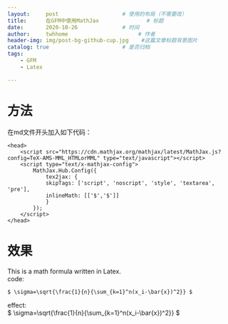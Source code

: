 ```yaml
---
layout:     post                    # 使用的布局（不需要改）
title:      在GFM中使用MathJax               # 标题 
date:       2020-10-26              # 时间
author:     twhhome                      # 作者
header-img: img/post-bg-github-cup.jpg    #这篇文章标题背景图片
catalog: true                       # 是否归档
tags:
	- GFM
	- Latex

---
```


<head>
    <script src="https://cdn.mathjax.org/mathjax/latest/MathJax.js?config=TeX-AMS-MML_HTMLorMML" type="text/javascript"></script>
    <script type="text/x-mathjax-config">
        MathJax.Hub.Config({
            tex2jax: {
            skipTags: ['script', 'noscript', 'style', 'textarea', 'pre'],
            inlineMath: [['$','$']]
            }
        });
    </script>
</head>

# 方法

在md文件开头加入如下代码：
```
<head>
    <script src="https://cdn.mathjax.org/mathjax/latest/MathJax.js?config=TeX-AMS-MML_HTMLorMML" type="text/javascript"></script>
    <script type="text/x-mathjax-config">
        MathJax.Hub.Config({
            tex2jax: {
            skipTags: ['script', 'noscript', 'style', 'textarea', 'pre'],
            inlineMath: [['$','$']]
            }
        });
    </script>
</head>
```

# 效果
This is a math formula written in Latex.  
code:  
```
$ \sigma=\sqrt{\frac{1}{n}{\sum_{k=1}^n(x_i-\bar{x})^2}} $
```
effect:  
$ \sigma=\sqrt{\frac{1}{n}{\sum_{k=1}^n(x_i-\bar{x})^2}} $
